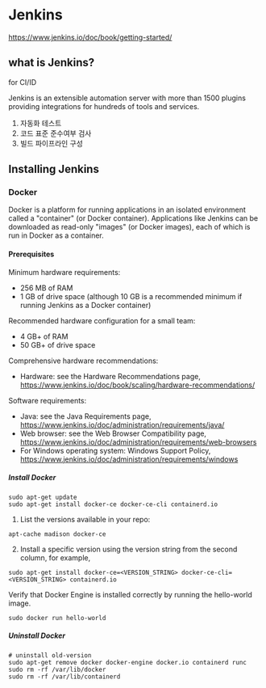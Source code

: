 # Jenkins

https://www.jenkins.io/doc/book/getting-started/

## what is Jenkins?

for CI/ID

Jenkins is an extensible automation server with more than 1500 plugins providing integrations for hundreds of tools and services.

1. 자동화 테스트
2. 코드 표준 준수여부 검사
3. 빌드 파이프라인 구성

## Installing Jenkins

### Docker

Docker is a platform for running applications in an isolated environment called a "container" (or Docker container). Applications like Jenkins can be downloaded as read-only "images" (or Docker images), each of which is run in Docker as a container.

#### Prerequisites

Minimum hardware requirements:
* 256 MB of RAM
* 1 GB of drive space (although 10 GB is a recommended minimum if running Jenkins as a Docker container)

Recommended hardware configuration for a small team:
* 4 GB+ of RAM
* 50 GB+ of drive space

Comprehensive hardware recommendations:
* Hardware: see the Hardware Recommendations page, https://www.jenkins.io/doc/book/scaling/hardware-recommendations/

Software requirements:
* Java: see the Java Requirements page, https://www.jenkins.io/doc/administration/requirements/java/
* Web browser: see the Web Browser Compatibility page, https://www.jenkins.io/doc/administration/requirements/web-browsers
* For Windows operating system: Windows Support Policy, https://www.jenkins.io/doc/administration/requirements/windows

##### Install Docker
```shell
sudo apt-get update
sudo apt-get install docker-ce docker-ce-cli containerd.io
```

1. List the versions available in your repo:
```shell
apt-cache madison docker-ce
```

2. Install a specific version using the version string from the second column, for example,
```shell
sudo apt-get install docker-ce=<VERSION_STRING> docker-ce-cli=<VERSION_STRING> containerd.io
```

Verify that Docker Engine is installed correctly by running the hello-world image.
```shell
sudo docker run hello-world
```

##### Uninstall Docker

```shell
# uninstall old-version
sudo apt-get remove docker docker-engine docker.io containerd runc
sudo rm -rf /var/lib/docker
sudo rm -rf /var/lib/containerd
```


